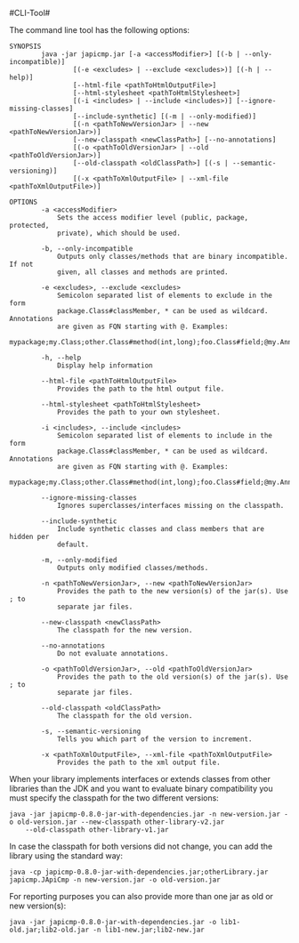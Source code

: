 #CLI-Tool#

The command line tool has the following options:

```
SYNOPSIS
        java -jar japicmp.jar [-a <accessModifier>] [(-b | --only-incompatible)]
                [(-e <excludes> | --exclude <excludes>)] [(-h | --help)]
                [--html-file <pathToHtmlOutputFile>]
                [--html-stylesheet <pathToHtmlStylesheet>]
                [(-i <includes> | --include <includes>)] [--ignore-missing-classes]
                [--include-synthetic] [(-m | --only-modified)]
                [(-n <pathToNewVersionJar> | --new <pathToNewVersionJar>)]
                [--new-classpath <newClassPath>] [--no-annotations]
                [(-o <pathToOldVersionJar> | --old <pathToOldVersionJar>)]
                [--old-classpath <oldClassPath>] [(-s | --semantic-versioning)]
                [(-x <pathToXmlOutputFile> | --xml-file <pathToXmlOutputFile>)]

OPTIONS
        -a <accessModifier>
            Sets the access modifier level (public, package, protected,
            private), which should be used.

        -b, --only-incompatible
            Outputs only classes/methods that are binary incompatible. If not
            given, all classes and methods are printed.

        -e <excludes>, --exclude <excludes>
            Semicolon separated list of elements to exclude in the form
            package.Class#classMember, * can be used as wildcard. Annotations
            are given as FQN starting with @. Examples:
            mypackage;my.Class;other.Class#method(int,long);foo.Class#field;@my.Annotation.

        -h, --help
            Display help information

        --html-file <pathToHtmlOutputFile>
            Provides the path to the html output file.

        --html-stylesheet <pathToHtmlStylesheet>
            Provides the path to your own stylesheet.

        -i <includes>, --include <includes>
            Semicolon separated list of elements to include in the form
            package.Class#classMember, * can be used as wildcard. Annotations
            are given as FQN starting with @. Examples:
            mypackage;my.Class;other.Class#method(int,long);foo.Class#field;@my.Annotation.

        --ignore-missing-classes
            Ignores superclasses/interfaces missing on the classpath.

        --include-synthetic
            Include synthetic classes and class members that are hidden per
            default.

        -m, --only-modified
            Outputs only modified classes/methods.

        -n <pathToNewVersionJar>, --new <pathToNewVersionJar>
            Provides the path to the new version(s) of the jar(s). Use ; to
            separate jar files.

        --new-classpath <newClassPath>
            The classpath for the new version.

        --no-annotations
            Do not evaluate annotations.

        -o <pathToOldVersionJar>, --old <pathToOldVersionJar>
            Provides the path to the old version(s) of the jar(s). Use ; to
            separate jar files.

        --old-classpath <oldClassPath>
            The classpath for the old version.

        -s, --semantic-versioning
            Tells you which part of the version to increment.

        -x <pathToXmlOutputFile>, --xml-file <pathToXmlOutputFile>
            Provides the path to the xml output file.

```

When your library implements interfaces or extends classes from other libraries than the JDK and you want to evaluate binary
compatibility you must specify the classpath for the two different versions:

    java -jar japicmp-0.8.0-jar-with-dependencies.jar -n new-version.jar -o old-version.jar --new-classpath other-library-v2.jar
        --old-classpath other-library-v1.jar

In case the classpath for both versions did not change, you can add the library using the standard way:

	java -cp japicmp-0.8.0-jar-with-dependencies.jar;otherLibrary.jar japicmp.JApiCmp -n new-version.jar -o old-version.jar

For reporting purposes you can also provide more than one jar as old or new version(s):

	java -jar japicmp-0.8.0-jar-with-dependencies.jar -o lib1-old.jar;lib2-old.jar -n lib1-new.jar;lib2-new.jar
